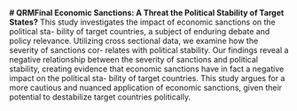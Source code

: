 **# QRMFinal
Economic Sanctions: A Threat the Political Stability of Target States?**
This study investigates the impact of economic sanctions on the political sta-
bility of target countries, a subject of enduring debate and policy relevance.
Utilizing cross sectional data, we examine how the severity of sanctions cor-
relates with political stability. Our findings reveal a negative relationship
between the severity of sanctions and political stability, creating evidence
that economic sanctions have in fact a negative impact on the political sta-
bility of target countries. This study argues for a more cautious and nuanced
application of economic sanctions, given their potential to destabilize target
countries politically.
